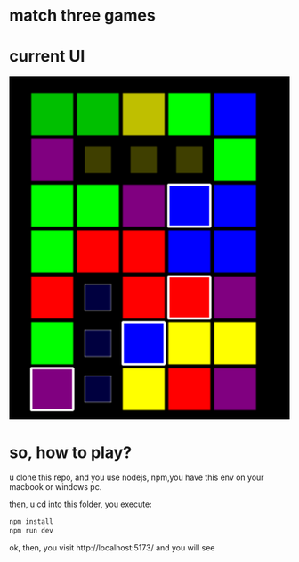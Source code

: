 
# match three games


# current UI
 

![alt text](/assets/image.png)

# so, how to play?

u clone this repo, and you use nodejs, npm,you have this env on your macbook or windows pc. 

then, u cd into this folder, you execute: 

```java
npm install
npm run dev 
```

ok, then, you visit http://localhost:5173/  and you will see